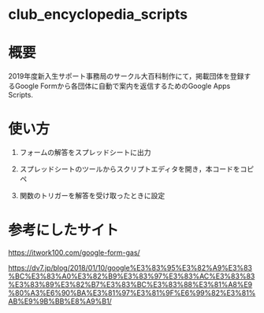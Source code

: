 # club_encyclopedia_scripts

# 概要
2019年度新入生サポート事務局のサークル大百科制作にて，掲載団体を登録するGoogle Formから各団体に自動で案内を返信するためのGoogle Apps Scripts.

# 使い方
1. フォームの解答をスプレッドシートに出力

2. スプレッドシートのツールからスクリプトエディタを開き，本コードをコピペ

3. 関数のトリガーを解答を受け取ったときに設定

# 参考にしたサイト
https://itwork100.com/google-form-gas/

https://dv7.jp/blog/2018/01/10/google%E3%83%95%E3%82%A9%E3%83%BC%E3%83%A0%E3%82%B9%E3%83%97%E3%83%AC%E3%83%83%E3%83%89%E3%82%B7%E3%83%BC%E3%83%88%E3%81%A8%E9%80%A3%E6%90%BA%E3%81%97%E3%81%9F%E6%99%82%E3%81%AB%E9%9B%BB%E8%A9%B1/
